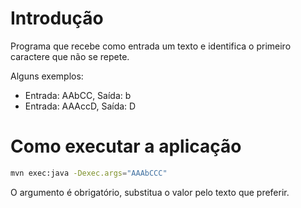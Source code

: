 # Introdução
Programa que recebe como entrada um texto e identifica o primeiro caractere que não se repete.

Alguns exemplos:
* Entrada: AAbCC, Saída: b
* Entrada: AAAccD, Saída: D 

# Como executar a aplicação
```sh
mvn exec:java -Dexec.args="AAAbCCC"
```
O argumento é obrigatório, substitua o valor pelo texto que preferir.
